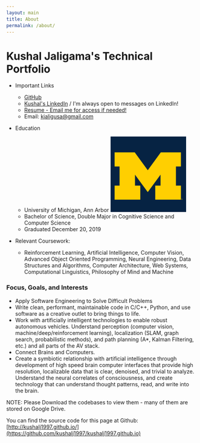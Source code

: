 ```yaml
---
layout: main
title: About
permalink: /about/
---
```

# Kushal Jaligama's Technical Portfolio

+ Important Links
    - [GitHub](http://github.com/kushalj1997)
    - [Kushal's LinkedIn](http://tinyurl.com/KushalLinkedIn) / I'm always open to messages on LinkedIn!
    - [Resume - Email me for access if needed!](https://tinyurl.com/KushalResumeGoogleDrive)
    - Email: kjaligusa@gmail.com

+ Education
    - University of Michigan, Ann Arbor <img src="/assets/img/michigan.jpg" alt="goblue" width="200"/>
    - Bachelor of Science, Double Major in Cognitive Science and Computer Science
    - Graduated December 20, 2019

+ Relevant Coursework:
    - Reinforcement Learning, Artificial Intelligence, Computer Vision, Advanced Object Oriented Programming, Neural Engineering, Data Structures and Algorithms, Computer Architecture, Web Systems, Computational Linguistics, Philosophy of Mind and Machine

### Focus, Goals, and Interests
- Apply Software Engineering to Solve Difficult Problems
- Write clean, performant, maintainable code in C/C++, Python, and use software as a creative outlet to bring things to life.
- Work with artificially intelligent technologies to enable robust autonomous vehicles. Understand perception (computer vision, machine/deep/reinforcement learning), localization (SLAM, graph search, probabilistic methods), and path planning (A*, Kalman Filtering, etc.) and all parts of the AV stack.
- Connect Brains and Computers.
- Create a symbiotic relationship with artificial intelligence through development of high speed brain computer interfaces that provide high resolution, localizable data that is clear, denoised, and trivial to analyze. Understand the neural correlates of consciousness, and create technology that can understand thought patterns, read, and write into the brain.

NOTE: Please Download the codebases to view them - many of them are stored on Google Drive.

You can find the source code for this page at Github:
[http://kushalj1997.github.io/](https://github.com/kushalj1997/kushalj1997.github.io)
